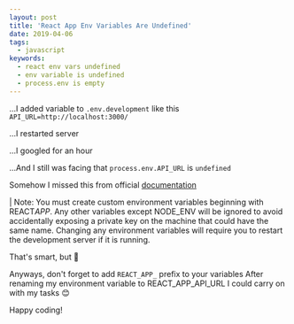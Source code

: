```yaml
---
layout: post
title: 'React App Env Variables Are Undefined'
date: 2019-04-06
tags:
  - javascript
keywords:
  - react env vars undefined
  - env variable is undefined
  - process.env is empty
---
```


...I added variable to `.env.development` like this `API_URL=http://localhost:3000/`

...I restarted server

...I googled for an hour

...And I still was facing that `process.env.API_URL` is `undefined`

<!--more-->

Somehow I missed this from official [documentation](https://facebook.github.io/create-react-app/docs/adding-custom-environment-variables)

| Note: You must create custom environment variables beginning with REACT*APP*. Any other variables except NODE_ENV will be ignored to avoid accidentally exposing a private key on the machine that could have the same name. Changing any environment variables will require you to restart the development server if it is running.

That's smart, but 🤬

Anyways, don't forget to add `REACT_APP_` prefix to your variables
After renaming my environment variable to REACT_APP_API_URL I could carry on with my tasks 😊

Happy coding!
